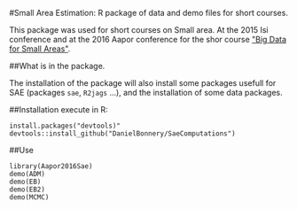 #Small Area Estimation: R package of data and demo files for short courses.

This package was used for short courses on Small area. At the 2015 Isi conference and  at the 2016 Aapor conference for the shor course ["Big Data for Small Areas"](http://wapor.org/wp-content/uploads/2016/02/Austin2016.pdf).

##What is in the package.

The installation of the package will also install some packages usefull for SAE (packages `sae`, `R2jags` ...), and the installation of some data packages.

##Installation
execute in R:
```{R}
install.packages("devtools)"
devtools::install_github("DanielBonnery/SaeComputations")
```

##Use
```{R}
library(Aapor2016Sae)
demo(ADM)
demo(EB)
demo(EB2)
demo(MCMC)
```
